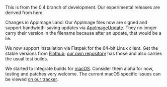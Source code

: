 This is from the 0.4 branch of development. Our experimental releases are derived from here.

Changes in AppImage Land: Our AppImage files now are signed and support bandwidth-saving updates via [AppImageUpdate](https://github.com/AppImage/AppImageUpdate). They no longer carry their version in the filename because after an update, that would be a lie.

We now support installation via Flatpak for the 64-bit Linux client. Get the stable versions from [Flathub](https://flathub.org/apps/details/org.armagetronad.ArmagetronAdvanced); [our own repository](https://download.armagetronad.org/docs/flatpak/) has those and also carries the usual test builds.

We started to integrate builds for [macOS](http://wiki.armagetronad.org/index.php?title=MacOS).
Consider them alpha for now, testing and patches very welcome. The current macOS specific issues
can be viewed [on our tracker](https://gitlab.com/armagetronad/armagetronad/-/issues?label_name%5B%5D=macOS).
